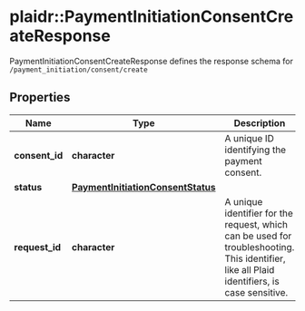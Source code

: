 # plaidr::PaymentInitiationConsentCreateResponse

PaymentInitiationConsentCreateResponse defines the response schema for `/payment_initiation/consent/create`

## Properties
Name | Type | Description | Notes
------------ | ------------- | ------------- | -------------
**consent_id** | **character** | A unique ID identifying the payment consent. | 
**status** | [**PaymentInitiationConsentStatus**](PaymentInitiationConsentStatus.md) |  | 
**request_id** | **character** | A unique identifier for the request, which can be used for troubleshooting. This identifier, like all Plaid identifiers, is case sensitive. | 


